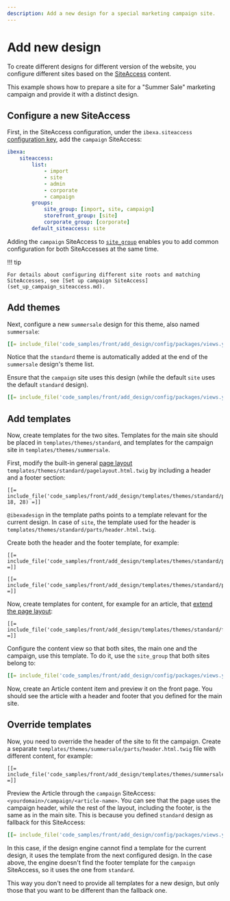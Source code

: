 ```yaml
---
description: Add a new design for a special marketing campaign site.
---
```


# Add new design

To create different designs for different version of the website, you configure different sites based on the [SiteAccess](multisite.md) content.

This example shows how to prepare a site for a "Summer Sale" marketing campaign and provide it with a distinct design.

## Configure a new SiteAccess

First, in the SiteAccess configuration, under the `ibexa.siteaccess` [configuration key](configuration.md#configuration-files), add the `campaign` SiteAccess:

``` yaml
ibexa:
    siteaccess:
        list:
            - import
            - site
            - admin
            - corporate
            - campaign
        groups:
            site_group: [import, site, campaign]
            storefront_group: [site]
            corporate_group: [corporate]
        default_siteaccess: site
```

Adding the `campaign` SiteAccess to [`site_group`](multisite_configuration.md#siteaccess-groups) enables you to add common configuration for both SiteAccesses at the same time.

!!! tip

    For details about configuring different site roots and matching SiteAccesses, see [Set up campaign SiteAccess](set_up_campaign_siteaccess.md).

## Add themes

Next, configure a new `summersale` design for this theme, also named `summersale`:

``` yaml
[[= include_file('code_samples/front/add_design/config/packages/views.yaml', 0, 3) =]]
```

Notice that the `standard` theme is automatically added at the end of the `summersale` design's theme list.

Ensure that the `campaign` site uses this design (while the default `site` uses the default `standard` design).

``` yaml
[[= include_file('code_samples/front/add_design/config/packages/views.yaml', 4, 6) =]][[= include_file('code_samples/front/add_design/config/packages/views.yaml', 13, 19) =]]
```

## Add templates

Now, create templates for the two sites.
Templates for the main site should be placed in `templates/themes/standard`, and templates for the campaign site in `templates/themes/summersale`.

First, modify the built-in general [page layout](template_configuration.md#page-layout) `templates/themes/standard/pagelayout.html.twig` by including a header and a footer section:

``` html+twig hl_lines="3 8"
[[= include_file('code_samples/front/add_design/templates/themes/standard/pagelayout.html.twig', 18, 28) =]]
```

`@ibexadesign` in the template paths points to a template relevant for the current design.
In case of `site`, the template used for the header is `templates/themes/standard/parts/header.html.twig`.

Create both the header and the footer template, for example:

``` html+twig
[[= include_file('code_samples/front/add_design/templates/themes/standard/parts/header.html.twig') =]]
```

``` html+twig
[[= include_file('code_samples/front/add_design/templates/themes/standard/parts/footer.html.twig') =]]
```

Now, create templates for content, for example for an article, that [extend the page layout](templates.md#connecting-templates):

```html+twig
[[= include_file('code_samples/front/add_design/templates/themes/standard/full/article.html.twig') =]]
```

Configure the content view so that both sites, the main one and the campaign, use this template.
To do it, use the `site_group` that both sites belong to:

``` yaml hl_lines="3 7"
[[= include_file('code_samples/front/add_design/config/packages/views.yaml', 4, 13) =]]
```

Now, create an Article content item and preview it on the front page.
You should see the article with a header and footer that you defined for the main site.

## Override templates

Now, you need to override the header of the site to fit the campaign.
Create a separate `templates/themes/summersale/parts/header.html.twig` file with different content, for example:

``` html+twig
[[= include_file('code_samples/front/add_design/templates/themes/summersale/parts/header.html.twig') =]]
```

Preview the Article through the `campaign` SiteAccess: `<yourdomain>/campaign/<article-name>`.
You can see that the page uses the campaign header, while the rest of the layout, including the footer, is the same as in the main site.
This is because you defined `standard` design as fallback for this SiteAccess:

``` yaml
[[= include_file('code_samples/front/add_design/config/packages/views.yaml', 0, 3) =]]
```

In this case, if the design engine cannot find a template for the current design, it uses the template from the next configured design.
In the case above, the engine doesn't find the footer template for the `campaign` SiteAccess, so it uses the one from `standard`.

This way you don't need to provide all templates for a new design, but only those that you want to be different than the fallback one.

